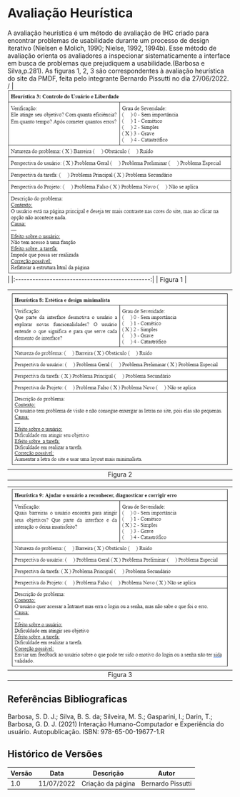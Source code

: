 # Avaliação Heurística
A avaliação heurística é um método de avaliação de IHC criado para encontrar problemas de usabilidade durante um
processo de design iterativo (Nielsen e Molich, 1990; Nielse, 1992, 1994b). Esse método de avaliação orienta os 
avaliadores a inspecionar sistematicamente a interface em busca de problemas que prejudiquem a usabilidade.(Barbosa e Silva,p.281).
As figuras 1, 2, 3 são correspondentes à avaliação heurística do site da PMDF, feita pelo integrante Bernardo Pissutti no dia 27/06/2022.
/
|![tabela heuristica](../../_media/avaliacaopmdf01.png)|
|:-----------------------------------------------:|
|                    Figura 1                     |

| ![tabela heuristica](../../_media/avaliacaopmdf02.png) |
|:-------------------------------------------------:|
|                     Figura 2                      |

| ![tabela heuristica](../../_media/avaliacaopmdf03.png)|
|:-------------------------------------------------:|
|                     Figura 3                      |

## Referências Bibliograficas
Barbosa, S. D. J.; Silva, B. S. da; Silveira, M. S.; Gasparini, I.; Darin, T.; Barbosa, G. D. J. (2021)
Interação Humano-Computador e Experiência do usuário. Autopublicação. ISBN: 978-65-00-19677-1.R

## Histórico de Versões
| Versão | Data       | Descrição         | Autor             |
| ------ | ---------- |-------------------|-------------------|
| 1.0    | 11/07/2022 | Criação da página | Bernardo Pissutti |

